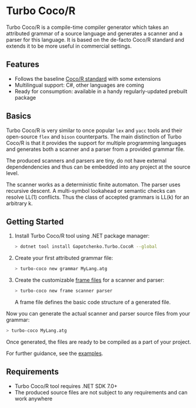 # Turbo Coco/R
Turbo Coco/R is a compile-time compiler generator which takes an attributed grammar of a source language and generates a scanner and a parser for this language. It is based on the de-facto Coco/R standard and extends it to be more useful in commercial settings.

## Features

- Follows the baseline [Coco/R standard](https://ssw.jku.at/Research/Projects/Coco/) with some extensions
- Multilingual support: C#, other languages are coming
- Ready for consumption: available in a handy regularly-updated prebuilt package

## Basics

Turbo Coco/R is very similar to once popular `lex` and `yacc` tools and their open-source `flex` and `bison` counterparts.
The main distinction of Turbo Coco/R is that it provides the support for multiple programming languages and generates both a scanner and a parser from a provided grammar file.

The produced scanners and parsers are tiny, do not have external dependendencies and thus can be embedded into any project at the source level.

The scanner works as a deterministic finite automaton.
The parser uses recursive descent.
A multi-symbol lookahead or semantic checks can resolve LL(1) conflicts. Thus the class of accepted grammars is LL(k) for an arbitrary k.

## Getting Started

1. Install Turbo Coco/R tool using .NET package manager:

   ``` sh
   > dotnet tool install Gapotchenko.Turbo.CocoR --global
   ```

2. Create your first attributed grammar file:

   ``` sh
   > turbo-coco new grammar MyLang.atg
   ```

3. Create the customizable [frame files](# "A frame file defines the basic code structure of a generated file") for a scanner and parser:

   ``` sh
   > turbo-coco new frame scanner parser
   ```

   A frame file defines the basic code structure of a generated file.

Now you can generate the actual scanner and parser source files from your grammar:

``` sh
> turbo-coco MyLang.atg
```

Once generated, the files are ready to be compiled as a part of your project.

For further guidance, see the [examples](Examples).

## Requirements

- Turbo Coco/R tool requires .NET SDK 7.0+
- The produced source files are not subject to any requirements and can work anywhere

